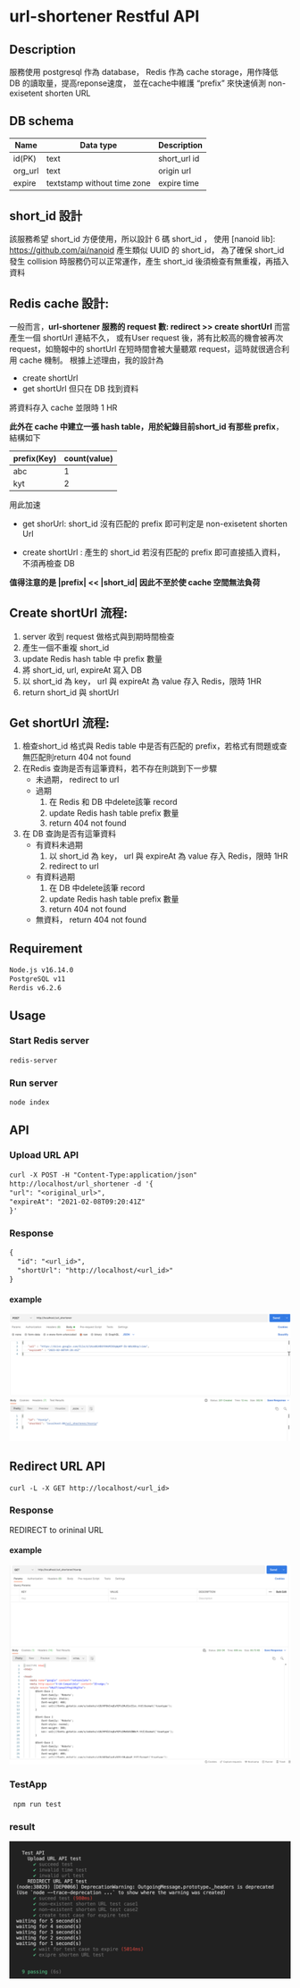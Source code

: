 # url-shortener Restful API

## Description

服務使用 postgresql 作為 database， Redis 作為 cache storage，用作降低 DB 的讀取量，提高reponse速度， 並在cache中維護 “prefix” 來快速偵測 non-exisetent shorten URL

## DB schema
|Name  | Data type | Description |
|------|------|------|
|id(PK)| text| short_url id |
|org_url|text| origin url
|expire|textstamp without time zone| expire time


## short_id 設計
該服務希望 short_id 方便使用，所以設計 6 碼 short_id ，
使用 [nanoid lib]: https://github.com/ai/nanoid 產生類似 UUID 的 short_id，
為了確保 short_id 發生 collision 時服務仍可以正常運作，產生 short_id 後須檢查有無重複，再插入資料

## Redis cache 設計:
一般而言，**url-shortener 服務的 request 數: redirect  >>  create shortUrl**
而當產生一個 shortUrl 連結不久， 或有User request 後，將有比較高的機會被再次 request，如簡報中的 shortUrl 在短時間會被大量聽眾 request，這時就很適合利用 cache 機制。
根據上述理由，我的設計為
* create shortUrl
* get shortUrl 但只在 DB 找到資料

將資料存入 cache 並限時 1 HR

**此外在 cache 中建立一張 hash table，用於紀錄目前short_id 有那些 prefix**，結構如下

|prefix(Key)  |count(value)  |
|------|------|
|abc| 1|
|kyt|2|

用此加速
* get shorUrl:
  short_id 沒有匹配的 prefix 即可判定是 non-exisetent shorten Url

* create shortUrl :
    產生的 short_id 若沒有匹配的 prefix 即可直接插入資料，不須再檢查 DB

**值得注意的是 |prefix| << |short_id| 因此不至於使 cache 空間無法負荷**

## Create shortUrl 流程:

1. server 收到 request 做格式與到期時間檢查
2. 產生一個不重複 short_id
3. update Redis hash table 中 prefix 數量
4. 將 short_id, url, expireAt 寫入 DB
5. 以 short_id 為 key， url 與 expireAt 為 value 存入 Redis，限時 1HR
6. return short_id 與 shortUrl

## Get shortUrl 流程:
1. 檢查short_id 格式與 Redis table 中是否有匹配的 prefix，若格式有問題或查無匹配則return 404 not found
2. 在Redis 查詢是否有這筆資料，若不存在則跳到下一步驟
    * 未過期， redirect to url
    * 過期
        1. 在 Redis 和 DB 中delete該筆 record
        2. update Redis hash table prefix 數量
        3. return 404 not found
3. 在 DB 查詢是否有這筆資料
    * 有資料未過期 
        1. 以 short_id 為 key， url 與 expireAt 為 value 存入 Redis，限時 1HR
        2. redirect to url
    * 有資料過期
        1. 在 DB 中delete該筆 record
        2. update Redis hash table prefix 數量
        3. return 404 not found
    * 無資料， return 404 not found
## Requirement

```
Node.js v16.14.0
PostgreSQL v11
Rerdis v6.2.6
```

## Usage

### Start Redis server

```
redis-server
```
### Run server

```
node index
```

## API
### Upload URL API

```
curl -X POST -H "Content-Type:application/json" http://localhost/url_shortener -d '{
"url": "<original_url>",
"expireAt": "2021-02-08T09:20:41Z"
}'
```



### Response

```
{
  "id": "<url_id>",
  "shortUrl": "http://localhost/<url_id>"
}
```

#### example
<img src="img/create.png">

## Redirect URL API

```
curl -L -X GET http://localhost/<url_id>
```
### Response
REDIRECT to orininal URL
#### example
<img src="img/redirect.png">

### TestApp
```
 npm run test
```
### result
<img src="img/testing.png">
